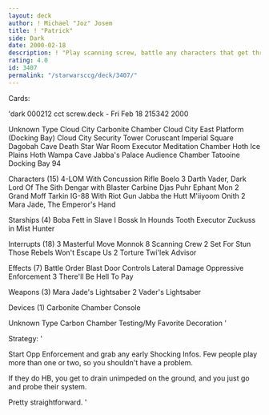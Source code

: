 ```yaml
---
layout: deck
author: ! Michael "Joz" Josem
title: ! "Patrick"
side: Dark
date: 2000-02-18
description: ! "Play scanning screw, battle any characters that get through etc."
rating: 4.0
id: 3407
permalink: "/starwarsccg/deck/3407/"
---
```

Cards: 

'dark 000212 cct screw.deck - Fri Feb 18 215342 2000


Unknown Type
       Cloud City Carbonite Chamber
       Cloud City East Platform (Docking Bay)
       Cloud City Security Tower
       Coruscant Imperial Square
       Dagobah Cave
       Death Star War Room
       Executor Meditation Chamber
       Hoth Ice Plains
       Hoth Wampa Cave
       Jabba's Palace Audience Chamber
       Tatooine Docking Bay 94

Characters (15)
       4-LOM With Concussion Rifle
       Boelo
     3 Darth Vader, Dark Lord Of The Sith
       Dengar with Blaster Carbine
       Djas Puhr
       Ephant Mon
     2 Grand Moff Tarkin
       IG-88 With Riot Gun
       Jabba the Hutt
       M'iiyoom Onith
     2 Mara Jade, The Emperor's Hand

Starships (4)
       Boba Fett in Slave I
       Bossk In Hounds Tooth
       Executor
       Zuckuss in Mist Hunter

Interrupts (18)
     3 Masterful Move
       Monnok
     8 Scanning Crew
     2 Set For Stun
       Those Rebels Won't Escape Us
     2 Torture
       Twi'lek Advisor

Effects (7)
       Battle Order
       Blast Door Controls
       Lateral Damage
       Oppressive Enforcement
     3 There'll Be Hell To Pay

Weapons (3)
       Mara Jade's Lightsaber
     2 Vader's Lightsaber

Devices (1)
       Carbonite Chamber Console

Unknown Type
       Carbon Chamber Testing/My Favorite Decoration
'

Strategy: '

Start Opp Enforcement and grab any early Shocking Infos.  Few people play more than one or two, so you shouldn't have a problem.

If they do HB, you get to drain unimpeded on the ground, and you just go and probe their system.

Pretty straightforward. '
